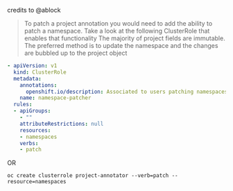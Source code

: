 credits to @ablock

> To patch a project annotation you would need to add the ability to patch a namespace. Take a look at the following ClusterRole that enables that functionality
> The majority of project fields are immutable. The preferred method is to update the namespace and the changes are bubbled up to the project object

```yaml
- apiVersion: v1
  kind: ClusterRole
  metadata:
    annotations:
      openshift.io/description: Associated to users patching namespaces
    name: namespace-patcher
  rules:
  - apiGroups:
    - ""
    attributeRestrictions: null
    resources:
    - namespaces
    verbs:
    - patch
```
OR

```
oc create clusterrole project-annotator --verb=patch --resource=namespaces
```


